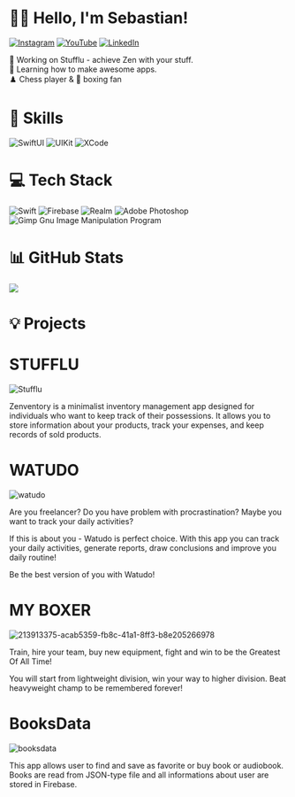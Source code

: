 # 👨‍💻 Hello, I'm Sebastian!
[![Instagram](https://img.shields.io/badge/Instagram-%23E4405F.svg?logo=Instagram&logoColor=white)](https://instagram.com/sebakodzi) 
[![YouTube](https://img.shields.io/badge/YouTube-%23FF0000.svg?logo=YouTube&logoColor=white)](https://www.youtube.com/@sebakodzi) 
[![LinkedIn](https://img.shields.io/badge/LinkedIn-%230077B5.svg?logo=linkedin&logoColor=white)](https://linkedin.com/in/sebastian-hajduk) 

🔭 Working on Stufflu - achieve Zen with your stuff.<br>
🌱 Learning how to make awesome apps.<br>
♟️ Chess player & 🥊 boxing fan

# 💪 Skills
![SwiftUI](https://img.shields.io/badge/-SwiftUI-orange?style=for-the-badge)
![UIKit](https://img.shields.io/badge/-UIKit-orange?style=for-the-badge)
![XCode](https://img.shields.io/badge/-XCode-blue?style=for-the-badge)


# 💻 Tech Stack
![Swift](https://img.shields.io/badge/swift-F54A2A?style=for-the-badge&logo=swift&logoColor=white) 
![Firebase](https://img.shields.io/badge/firebase-%23039BE5.svg?style=for-the-badge&logo=firebase) 
![Realm](https://img.shields.io/badge/Realm-39477F?style=for-the-badge&logo=realm&logoColor=white) 
![Adobe Photoshop](https://img.shields.io/badge/adobephotoshop-%2331A8FF.svg?style=for-the-badge&logo=adobephotoshop&logoColor=white) 
![Gimp Gnu Image Manipulation Program](https://img.shields.io/badge/Gimp-657D8B?style=for-the-badge&logo=gimp&logoColor=FFFFFF)

# 📊 GitHub Stats
![](https://github-readme-streak-stats.herokuapp.com/?user=sebahajduk&theme=nord&hide_border=true)<br/>


# 💡 Projects
# STUFFLU

![Stufflu](https://github.com/sebahajduk/sebahajduk/assets/86189139/25f029f7-0f08-4224-b7a6-dde7fba6e72e)

Zenventory is a minimalist inventory management app designed for individuals who want to keep track of their possessions. It allows you to store information about your products, track your expenses, and keep records of sold products.

# WATUDO

![watudo](https://user-images.githubusercontent.com/86189139/218770340-d57e069f-136e-4b89-918f-42e3bbab6043.jpg)

Are you freelancer? Do you have problem with procrastination? Maybe you want to track your daily activities?

If this is about you - Watudo is perfect choice. With this app you can track your daily activities, generate reports, draw conclusions and improve you daily routine!

Be the best version of you with Watudo!

# MY BOXER

![213913375-acab5359-fb8c-41a1-8ff3-b8e205266978](https://user-images.githubusercontent.com/86189139/218770961-3e8985b3-f4ee-4fbc-b0b3-64714972de8c.jpg)

Train, hire your team, buy new equipment, fight and win to be the Greatest Of All Time!

You will start from lightweight division, win your way to higher division. Beat heavyweight champ to be remembered forever!

# BooksData

![booksdata](https://user-images.githubusercontent.com/86189139/218771108-571ad582-4363-4117-96dd-f9634f552298.jpg)

This app allows user to find and save as favorite or buy book or audiobook. Books are read from JSON-type file and all informations about user are stored in Firebase.
